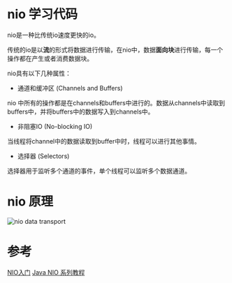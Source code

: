 
# nio 学习代码

nio是一种比传统io速度更快的io。

传统的io是以**流**的形式将数据进行传输，在nio中，数据**面向块**进行传输，每一个操作都在产生或者消费数据块。

nio具有以下几种属性：

* 通道和缓冲区 (Channels and Buffers)

nio 中所有的操作都是在channels和buffers中进行的。数据从channels中读取到buffers中，并将buffers中的数据写入到channels中。

* 非阻塞IO (No-blocking IO)

当线程将channel中的数据读取到buffer中时，线程可以进行其他事情。

* 选择器 (Selectors)

选择器用于监听多个通道的事件，单个线程可以监听多个数据通道。

# nio 原理

<img src="https://github.com/leilinen/CPmine/tree/master/NettyLearn/src/main/java/nio/file/nio.JPG" alt="nio data transport">



# 参考

[NIO入门](https://www.ibm.com/developerworks/cn/education/java/j-nio/j-nio.html)
[Java NIO 系列教程](http://ifeve.com/java-nio-all/)



